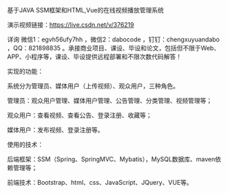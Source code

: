 基于JAVA SSM框架和HTML,Vue的在线视频播放管理系统

演示视频链接：https://live.csdn.net/v/376219

详询 微信1：egvh56ufy7hh ，微信2：dabocode ，钉钉：chengxuyuandabo ，QQ：821898835 。承接商业项目、课设、毕设和论文，包括但不限于Web、APP、小程序等，课设、毕设提供远程部署和不限次数代码解答！

实现的功能：

系统分为管理员、媒体用户（上传视频）、观众用户，三种角色。

管理员：观众用户管理、媒体用户管理、公告管理、分类管理、视频管理等；

观众用户：查看视频、查看公告、登录注册、收藏等；

媒体用户：发布视频、登录注册等。

使用的技术：

后端框架：SSM（Spring、SpringMVC、Mybatis），MySQL数据库、maven依赖管理等；

前端技术：Bootstrap、html、css、JavaScript、JQuery、VUE等。

